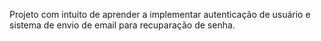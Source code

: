 Projeto com intuito de aprender a implementar autenticação de usuário e sistema de envio de email para recuparação de senha.
